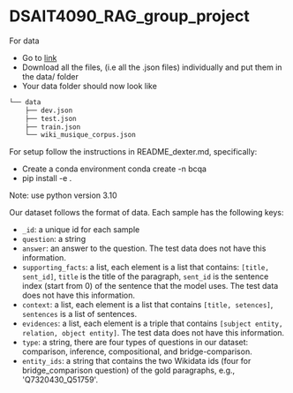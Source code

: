 # DSAIT4090_RAG_group_project

For data 

- Go to [link](https://drive.google.com/drive/folders/1aQAfNLq6HB0w4_fVnKMBvKA6cXJGRTpH)
- Download all the files, (i.e all the .json files) individually and put them in the data/ folder
- Your data folder should now look like

```bash
└── data
    ├── dev.json
    ├── test.json
    ├── train.json
    └── wiki_musique_corpus.json
```

For setup follow the instructions in README_dexter.md, specifically:
- Create a conda environment conda create -n bcqa
- pip install -e .

Note: use python version 3.10

Our dataset follows the format of data.
Each sample has the following keys:
- ```_id```: a unique id for each sample
- ```question```: a string
- ```answer```: an answer to the question. The test data does not have this information.
- ```supporting_facts```: a list, each element is a list that contains: ```[title, sent_id]```, ```title``` is the title of the paragraph, ```sent_id``` is the sentence index (start from 0) of the sentence that the model uses. The test data does not have this information.
- ```context```: a list, each element is a list that contains ```[title, setences]```, ```sentences``` is a list of sentences.
- ```evidences```: a list, each element is a triple that contains ```[subject entity, relation, object entity]```. The test data does not have this information.
- ```type```: a string, there are four types of questions in our dataset: comparison, inference, compositional, and bridge-comparison.
- ```entity_ids```: a string that contains the two Wikidata ids (four for bridge_comparison question) of the gold paragraphs, e.g., 'Q7320430_Q51759'.
